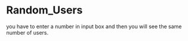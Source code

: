 # Random_Users
you have to enter a number in input box and then you will see the same number of users.
